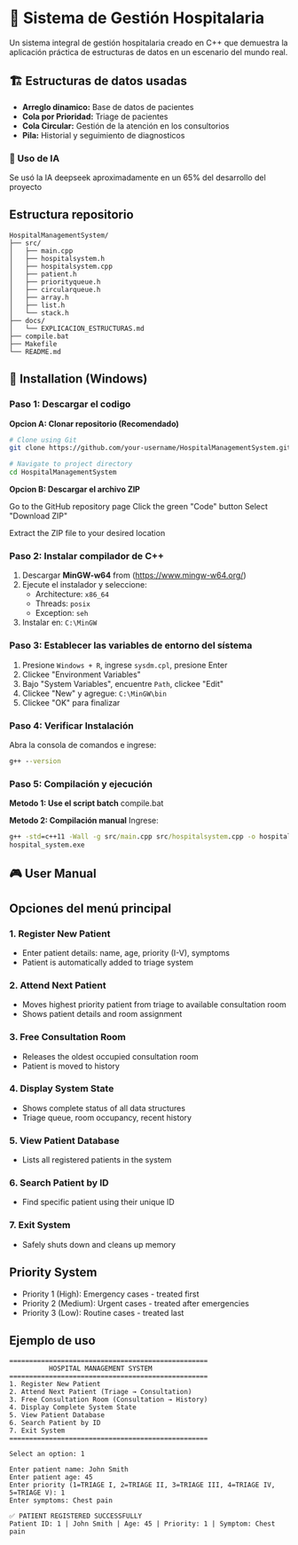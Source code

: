 # 🏥 Sistema de Gestión Hospitalaria

Un sistema integral de gestión hospitalaria creado en C++ que demuestra la aplicación práctica de estructuras de datos en un escenario del mundo real.

## 🏗 Estructuras de datos usadas
   - **Arreglo dinamico:** Base de datos de pacientes
   - **Cola por Prioridad:** Triage de pacientes
   - **Cola Circular:** Gestión de la atención en los consultorios
   - **Pila:** Historial y seguimiento de diagnosticos

### 🤖 Uso de IA
Se usó la IA deepseek aproximadamente en un 65% del desarrollo del proyecto
     
## Estructura repositorio
```text
HospitalManagementSystem/
├── src/
│   ├── main.cpp
│   ├── hospitalsystem.h
│   ├── hospitalsystem.cpp
│   ├── patient.h
│   ├── priorityqueue.h
│   ├── circularqueue.h
│   ├── array.h
│   ├── list.h
│   └── stack.h
├── docs/
│   └── EXPLICACION_ESTRUCTURAS.md
├── compile.bat
├── Makefile
└── README.md
```

## 🚀 Installation (Windows)
### Paso 1: Descargar el codigo
**Opcion A: Clonar repositorio (Recomendado)**

```bash
# Clone using Git
git clone https://github.com/your-username/HospitalManagementSystem.git

# Navigate to project directory
cd HospitalManagementSystem
```
**Opcion B: Descargar el archivo ZIP**

Go to the GitHub repository page
Click the green "Code" button
Select "Download ZIP"

Extract the ZIP file to your desired location
### Paso 2: Instalar compilador de C++
1. Descargar **MinGW-w64** from (https://www.mingw-w64.org/)
2. Ejecute el instalador y seleccione:
   - Architecture: `x86_64`
   - Threads: `posix`
   - Exception: `seh`
3. Instalar en: `C:\MinGW`

### Paso 3: Establecer las variables de entorno del sístema
1. Presione `Windows + R`, ingrese `sysdm.cpl`, presione Enter
2. Clickee "Environment Variables"
3. Bajo "System Variables", encuentre `Path`, clickee "Edit"
4. Clickee "New" y agregue: `C:\MinGW\bin`
5. Clickee "OK" para finalizar

### Paso 4: Verificar Instalación
Abra la consola de comandos e ingrese:
```cmd
g++ --version
```

### Paso 5: Compilación y ejecución
**Metodo 1: Use el script batch**
compile.bat

**Metodo 2: Compilación manual**
Ingrese:
```cmd
g++ -std=c++11 -Wall -g src/main.cpp src/hospitalsystem.cpp -o hospital_system.exe
hospital_system.exe
```
## 🎮 User Manual
## Opciones del menú principal
### 1. Register New Patient
  - Enter patient details: name, age, priority (I-V), symptoms
  - Patient is automatically added to triage system
### 2. Attend Next Patient
  - Moves highest priority patient from triage to available consultation room
  - Shows patient details and room assignment
### 3. Free Consultation Room
  - Releases the oldest occupied consultation room
  - Patient is moved to history
### 4. Display System State
  - Shows complete status of all data structures
  - Triage queue, room occupancy, recent history
### 5. View Patient Database
  - Lists all registered patients in the system
### 6. Search Patient by ID
  - Find specific patient using their unique ID
### 7. Exit System
  - Safely shuts down and cleans up memory
## Priority System
  - Priority 1 (High): Emergency cases - treated first
  - Priority 2 (Medium): Urgent cases - treated after emergencies
  - Priority 3 (Low): Routine cases - treated last
## Ejemplo de uso
```text
==================================================
          HOSPITAL MANAGEMENT SYSTEM
==================================================
1. Register New Patient
2. Attend Next Patient (Triage → Consultation)
3. Free Consultation Room (Consultation → History)
4. Display Complete System State
5. View Patient Database
6. Search Patient by ID
7. Exit System
==================================================

Select an option: 1

Enter patient name: John Smith
Enter patient age: 45
Enter priority (1=TRIAGE I, 2=TRIAGE II, 3=TRIAGE III, 4=TRIAGE IV, 5=TRIAGE V): 1
Enter symptoms: Chest pain

✅ PATIENT REGISTERED SUCCESSFULLY
Patient ID: 1 | John Smith | Age: 45 | Priority: 1 | Symptom: Chest pain
```

